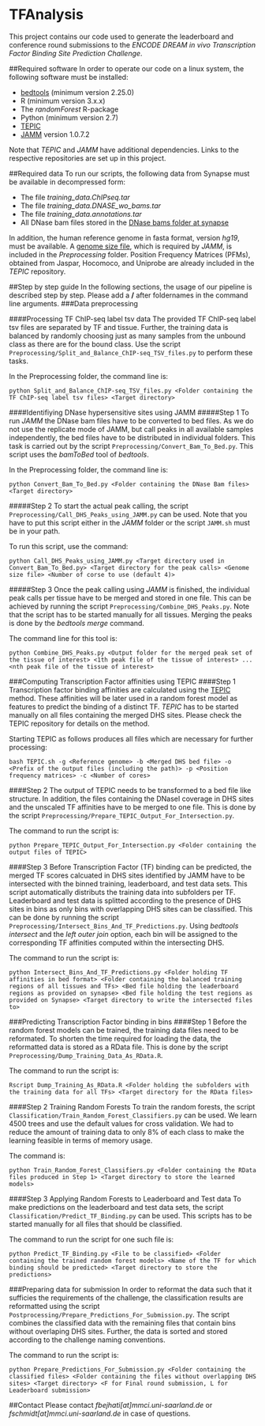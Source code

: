 # TFAnalysis
This project contains our code used to generate the leaderboard and conference round submissions to the _ENCODE DREAM in vivo Transcription Factor Binding Site Prediction Challenge_.

##Required software
In order to operate our code on a linux system, the following software must be installed:
- [bedtools](https://github.com/arq5x/bedtools2) (minimum version 2.25.0)
- R (minimum version 3.x.x)
- The _randomForest_ R-package
- Python (minimum version 2.7)
- [TEPIC](https://github.com/SchulzLab/TEPIC)
- [JAMM](https://github.com/mahmoudibrahim/JAMM/releases) version 1.0.7.2

Note that _TEPIC_ and _JAMM_ have additional dependencies. Links to the respective repositories are set up in this project.

##Required data
To run our scripts, the following data from Synapse must be available in decompressed form:
- The file *training_data.ChIPseq.tar*
- The file *training_data.DNASE_wo_bams.tar*
- The file *training_data.annotations.tar*
- All DNase bam files stored in the [DNase bams folder at synapse](https://www.synapse.org/#!Synapse:syn6176232)

In addition, the human reference genome in fasta format, version *hg19*, must be available. 
A [genome size file](Preprocessing/Genome_Size_File_For_JAMM.txt), which is required by *JAMM*,
is included in the *Preprocessing* folder. 
Position Frequency Matrices (PFMs), obtained from Jaspar, Hocomoco, and Uniprobe are already included in the _TEPIC_ repository.

##Step by step guide
In the following sections, the usage of our pipeline is described step by step.
Please add a **/** after foldernames in the command line arguments.
###Data preprocessing

####Processing TF ChIP-seq label tsv data
The provided TF ChIP-seq label tsv files are separated by TF and tissue. Further, the training data is balanced by randomly choosing
just as many samples from the unbound class as there are for the bound class. 
Use the script `Preprocessing/Split_and_Balance_ChIP-seq_TSV_files.py` to perform these tasks. 

In the Preprocessing folder, the command line is:
```
python Split_and_Balance_ChIP-seq_TSV_files.py <Folder containing the TF ChIP-seq label tsv files> <Target directory>
```

####Identifiying DNase hypersensitive sites using JAMM
#####Step 1
To run *JAMM* the DNase bam files have to be converted to bed files. As we do not use the replicate mode of JAMM, but call peaks in all available samples
independently, the bed files have to be distributed in individual folders. This task is carried out by the script `Preprocessing/Convert_Bam_To_Bed.py`.
This script uses the *bamToBed* tool of *bedtools*.

In the Preprocessing folder, the command line is:
```
python Convert_Bam_To_Bed.py <Folder containing the DNase Bam files> <Target directory>
```

#####Step 2
To start the actual peak calling, the script `Preprocessing/Call_DHS_Peaks_using_JAMM.py` can be used. Note that you have to put this script either in the *JAMM* folder
or the script `JAMM.sh` must be in your path. 

To run this script, use the command:
```
python Call_DHS_Peaks_using_JAMM.py <Target directory used in Convert_Bam_To_Bed.py> <Target directory for the peak calls> <Genome size file> <Number of corse to use (default 4)>
```

#####Step 3
Once the peak calling using *JAMM* is finished, the individual peak calls per tissue have to be merged and stored in one file. This can be achieved by running the script
`Preprocessing/Combine_DHS_Peaks.py`. Note that the script has to be started manually for all tissues. Merging the peaks is done by the *bedtools* *merge* command. 

The command line for this tool is:
```
python Combine_DHS_Peaks.py <Output folder for the merged peak set of the tissue of interest> <1th peak file of the tissue of interest> ... <nth peak file of the tissue of interest>
```

###Computing Transcription Factor affinities using TEPIC
####Step 1
Transcription factor binding affinities are calculated using the [TEPIC](https://github.com/SchulzLab/TEPIC) method. 
These affinities will be later used in a random forest model as features to predict the binding of a distinct TF.
*TEPIC* has to be started manually on all files containing the merged DHS sites.
Please check the TEPIC repository for details on the method. 

Starting TEPIC as follows produces all files which are necessary for further processing:
```
bash TEPIC.sh -g <Reference genome> -b <Merged DHS bed file> -o <Prefix of the output files (including the path)> -p <Position frequency matrices> -c <Number of cores>
```

####Step 2
The output of TEPIC needs to be transformed to a bed file like structure. In addition, the files containing the DNaseI coverage in DHS sites and the unscaled TF affinities have to be merged to one file.
This is done by the script `Preprocessing/Prepare_TEPIC_Output_For_Intersection.py`.

The command to run the script is:
```
python Prepare_TEPIC_Output_For_Intersection.py <Folder containing the output files of TEPIC>
```

####Step 3
Before Transcription Factor (TF) binding can be predicted, the merged TF scores calcuated in DHS sites identified by JAMM have to be intersected with the binned training, leaderboard, and test data sets.
This script automatically distributs the training data into subfolders per TF. 
Leaderboard and test data is splitted according to the presence of DHS sites in bins as only bins with overlapping DHS sites can be classified.
This can be done by running the script `Preprocessing/Intersect_Bins_And_TF_Predictions.py`. 
Using *bedtools* *intersect* and the *left outer join* option, each bin will be assigned to the corresponding TF affinities computed within the intersecting DHS.

The command to run the script is:
```
python Intersect_Bins_And_TF_Predictions.py <Folder holding TF affinities in bed format> <Folder containing the balanced training regions of all tissues and TFs> <Bed file holding the leaderboard regions as provided on synapse> <Bed file holding the test regions as provided on Synapse> <Target directory to write the intersected files to>
```

###Predicting Transcription Factor binding in bins
####Step 1
Before the random forest models can be trained, the training data files need to be reformated. To shorten the time required for loading the data, the reformatted data is stored as a RData file.
This is done by the script `Preprocessing/Dump_Training_Data_As_RData.R`.

The command to run the script is:
```
Rscript Dump_Training_As_RData.R <Folder holding the subfolders with the training data for all TFs> <Target directory for the RData files>
```
####Step 2 Training Random Forests
To train the random forests, the script `Classification/Train_Random_Forest_Classifiers.py` can be used.
We learn 4500 trees and use the default values
for cross validation. We had to reduce the amount of training data to only 8% of each class to make the learning feasible in terms of memory usage.

The command is:
```
python Train_Random_Forest_Classifiers.py <Folder containing the RData files produced in Step 1> <Target directory to store the learned models>
```
####Step 3 Applying Random Forests to Leaderboard and Test data
To make predictions on the leaderboard and test data sets, the script `Classification/Predict_TF_Binding.py` can be used. This scripts has to be started manually
for all files that should be classified.

The command to run the script for one such file is:
```
python Predict_TF_Binding.py <File to be classified> <Folder containing the trained random forest models> <Name of the TF for which binding should be predicted> <Target directory to store the predictions> 
```
###Preparing data for submission
In order to reformat the data such that it sufficies the requirements of the challenge, the classification results are reformatted using the script `Postprocessing/Prepare_Predictions_For_Submission.py`.
The script combines the classified data with the remaining files that contain bins without overlaping DHS sites. 
Further, the data is sorted and stored according to the challenge naming conventions.

The command to run the script is:
```
python Prepare_Predictions_For_Submission.py <Folder containing the classified files> <Folder containing the files without overlapping DHS sites> <Target directory> <F for Final round submission, L for Leaderboard submission>
```

##Contact
Please contact *fbejhati[at]mmci.uni-saarland.de* or *fschmidt[at]mmci.uni-saarland.de* in case of questions.
